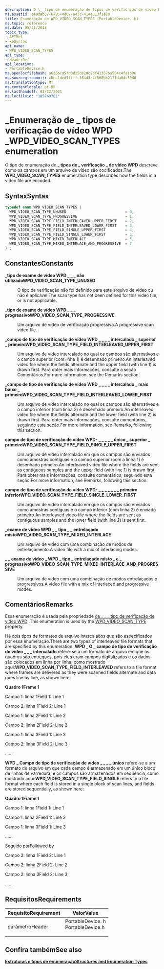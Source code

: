 ```yaml
---
description: O \_ tipo de enumeração de tipos de verificação de vídeo WPD \_ \_ descreve como os campos em um arquivo de vídeo são codificados.
ms.assetid: ea0dab57-6783-4d02-a43c-414e313f1e80
title: Enumeração de WPD_VIDEO_SCAN_TYPES (PortableDevice. h)
ms.topic: reference
ms.date: 05/31/2018
topic_type:
- APIRef
- kbSyntax
api_name:
- WPD_VIDEO_SCAN_TYPES
api_type:
- HeaderDef
api_location:
- PortableDevice.h
ms.openlocfilehash: a636bc95fd3d25de20c2df413576a504c4fa1b96
ms.sourcegitcommit: c8ec1ded1ffffc364d3c4f560bb2171da0dc5040
ms.translationtype: MT
ms.contentlocale: pt-BR
ms.lasthandoff: 03/22/2021
ms.locfileid: "105749701"
---
```

# <a name="wpd_video_scan_types-enumeration"></a><span data-ttu-id="4fab1-103">\_Enumeração de \_ tipos de verificação de vídeo WPD \_</span><span class="sxs-lookup"><span data-stu-id="4fab1-103">WPD\_VIDEO\_SCAN\_TYPES enumeration</span></span>

<span data-ttu-id="4fab1-104">O tipo de enumeração de **\_ tipos de \_ verificação \_ de vídeo WPD** descreve como os campos em um arquivo de vídeo são codificados.</span><span class="sxs-lookup"><span data-stu-id="4fab1-104">The **WPD\_VIDEO\_SCAN\_TYPES** enumeration type describes how the fields in a video file are encoded.</span></span>

## <a name="syntax"></a><span data-ttu-id="4fab1-105">Syntax</span><span class="sxs-lookup"><span data-stu-id="4fab1-105">Syntax</span></span>


```C++
typedef enum WPD_VIDEO_SCAN_TYPES { 
  WPD_VIDEO_SCAN_TYPE_UNUSED                           = 0,
  WPD_VIDEO_SCAN_TYPE_PROGRESSIVE                      = 1,
  WPD_VIDEO_SCAN_TYPE_FIELD_INTERLEAVED_UPPER_FIRST    = 2,
  WPD_VIDEO_SCAN_TYPE_FIELD_INTERLEAVED_LOWER_FIRST    = 3,
  WPD_VIDEO_SCAN_TYPE_FIELD_SINGLE_UPPER_FIRST         = 4,
  WPD_VIDEO_SCAN_TYPE_FIELD_SINGLE_LOWER_FIRST         = 5,
  WPD_VIDEO_SCAN_TYPE_MIXED_INTERLACE                  = 6,
  WPD_VIDEO_SCAN_TYPE_MIXED_INTERLACE_AND_PROGRESSIVE  = 7
} ;
```



## <a name="constants"></a><span data-ttu-id="4fab1-106">Constantes</span><span class="sxs-lookup"><span data-stu-id="4fab1-106">Constants</span></span>

<dl> <dt>

<span data-ttu-id="4fab1-107"><span id="WPD_VIDEO_SCAN_TYPE_UNUSED"></span><span id="wpd_video_scan_type_unused"></span>**\_tipo de exame de vídeo WPD \_ \_ \_ não utilizado**</span><span class="sxs-lookup"><span data-stu-id="4fab1-107"><span id="WPD_VIDEO_SCAN_TYPE_UNUSED"></span><span id="wpd_video_scan_type_unused"></span>**WPD\_VIDEO\_SCAN\_TYPE\_UNUSED**</span></span>
</dt> <dd>

<span data-ttu-id="4fab1-108">O tipo de verificação não foi definido para este arquivo de vídeo ou não é aplicável.</span><span class="sxs-lookup"><span data-stu-id="4fab1-108">The scan type has not been defined for this video file, or is not applicable.</span></span>

</dd> <dt>

<span data-ttu-id="4fab1-109"><span id="WPD_VIDEO_SCAN_TYPE_PROGRESSIVE"></span><span id="wpd_video_scan_type_progressive"></span>**\_tipo de exame de vídeo WPD \_ \_ \_ progressivo**</span><span class="sxs-lookup"><span data-stu-id="4fab1-109"><span id="WPD_VIDEO_SCAN_TYPE_PROGRESSIVE"></span><span id="wpd_video_scan_type_progressive"></span>**WPD\_VIDEO\_SCAN\_TYPE\_PROGRESSIVE**</span></span>
</dt> <dd>

<span data-ttu-id="4fab1-110">Um arquivo de vídeo de verificação progressiva.</span><span class="sxs-lookup"><span data-stu-id="4fab1-110">A progressive scan video file.</span></span>

</dd> <dt>

<span data-ttu-id="4fab1-111"><span id="WPD_VIDEO_SCAN_TYPE_FIELD_INTERLEAVED_UPPER_FIRST"></span><span id="wpd_video_scan_type_field_interleaved_upper_first"></span>**\_campo de tipo de verificação de vídeo WPD \_ \_ \_ \_ intercalado \_ superior \_ primeiro**</span><span class="sxs-lookup"><span data-stu-id="4fab1-111"><span id="WPD_VIDEO_SCAN_TYPE_FIELD_INTERLEAVED_UPPER_FIRST"></span><span id="wpd_video_scan_type_field_interleaved_upper_first"></span>**WPD\_VIDEO\_SCAN\_TYPE\_FIELD\_INTERLEAVED\_UPPER\_FIRST**</span></span>
</dt> <dd>

<span data-ttu-id="4fab1-112">Um arquivo de vídeo intercalado no qual os campos são alternativos e o campo superior (com linha 1) é desenhado primeiro.</span><span class="sxs-lookup"><span data-stu-id="4fab1-112">An interleaved video file where the fields alternate and the upper field (with line 1) is drawn first.</span></span> <span data-ttu-id="4fab1-113">Para obter mais informações, consulte a seção Comentários.</span><span class="sxs-lookup"><span data-stu-id="4fab1-113">For more information, see the Remarks section.</span></span>

</dd> <dt>

<span data-ttu-id="4fab1-114"><span id="WPD_VIDEO_SCAN_TYPE_FIELD_INTERLEAVED_LOWER_FIRST"></span><span id="wpd_video_scan_type_field_interleaved_lower_first"></span>**\_campo de tipo de verificação de vídeo WPD \_ \_ \_ \_ intercalado \_ mais baixo \_ primeiro**</span><span class="sxs-lookup"><span data-stu-id="4fab1-114"><span id="WPD_VIDEO_SCAN_TYPE_FIELD_INTERLEAVED_LOWER_FIRST"></span><span id="wpd_video_scan_type_field_interleaved_lower_first"></span>**WPD\_VIDEO\_SCAN\_TYPE\_FIELD\_INTERLEAVED\_LOWER\_FIRST**</span></span>
</dt> <dd>

<span data-ttu-id="4fab1-115">Um arquivo de vídeo intercalado no qual os campos são alternativos e o campo inferior (com linha 2) é desenhado primeiro.</span><span class="sxs-lookup"><span data-stu-id="4fab1-115">An interleaved video file where the fields alternate and the lower field (with line 2) is drawn first.</span></span> <span data-ttu-id="4fab1-116">Para obter mais informações, consulte comentários, seguindo esta seção.</span><span class="sxs-lookup"><span data-stu-id="4fab1-116">For more information, see Remarks, following this section.</span></span>

</dd> <dt>

<span data-ttu-id="4fab1-117"><span id="WPD_VIDEO_SCAN_TYPE_FIELD_SINGLE_UPPER_FIRST"></span><span id="wpd_video_scan_type_field_single_upper_first"></span>**campo de tipo de verificação de vídeo WPD- \_ \_ \_ \_ \_ único \_ superior \_ primeiro**</span><span class="sxs-lookup"><span data-stu-id="4fab1-117"><span id="WPD_VIDEO_SCAN_TYPE_FIELD_SINGLE_UPPER_FIRST"></span><span id="wpd_video_scan_type_field_single_upper_first"></span>**WPD\_VIDEO\_SCAN\_TYPE\_FIELD\_SINGLE\_UPPER\_FIRST**</span></span>
</dt> <dd>

<span data-ttu-id="4fab1-118">Um arquivo de vídeo intercalado em que os campos são enviados como amostras contíguas e o campo superior (com a linha 1) é desenhado primeiro.</span><span class="sxs-lookup"><span data-stu-id="4fab1-118">An interleaved video file where the fields are sent as contiguous samples and the upper field (with line 1) is drawn first.</span></span> <span data-ttu-id="4fab1-119">Para obter mais informações, consulte comentários, seguindo esta seção.</span><span class="sxs-lookup"><span data-stu-id="4fab1-119">For more information, see Remarks, following this section.</span></span>

</dd> <dt>

<span data-ttu-id="4fab1-120"><span id="WPD_VIDEO_SCAN_TYPE_FIELD_SINGLE_LOWER_FIRST"></span><span id="wpd_video_scan_type_field_single_lower_first"></span>**campo de tipo de verificação de vídeo WPD- \_ \_ \_ \_ \_ \_ \_ primeiro inferior**</span><span class="sxs-lookup"><span data-stu-id="4fab1-120"><span id="WPD_VIDEO_SCAN_TYPE_FIELD_SINGLE_LOWER_FIRST"></span><span id="wpd_video_scan_type_field_single_lower_first"></span>**WPD\_VIDEO\_SCAN\_TYPE\_FIELD\_SINGLE\_LOWER\_FIRST**</span></span>
</dt> <dd>

<span data-ttu-id="4fab1-121">Um arquivo de vídeo intercalado em que os campos são enviados como amostras contíguas e o campo inferior (com linha 2) é enviado primeiro.</span><span class="sxs-lookup"><span data-stu-id="4fab1-121">An interleaved video file where the fields are sent as contiguous samples and the lower field (with line 2) is sent first.</span></span>

</dd> <dt>

<span data-ttu-id="4fab1-122"><span id="WPD_VIDEO_SCAN_TYPE_MIXED_INTERLACE"></span><span id="wpd_video_scan_type_mixed_interlace"></span>**\_exame de vídeo WPD \_ \_ tipo \_ \_ entrelaçado misto**</span><span class="sxs-lookup"><span data-stu-id="4fab1-122"><span id="WPD_VIDEO_SCAN_TYPE_MIXED_INTERLACE"></span><span id="wpd_video_scan_type_mixed_interlace"></span>**WPD\_VIDEO\_SCAN\_TYPE\_MIXED\_INTERLACE**</span></span>
</dt> <dd>

<span data-ttu-id="4fab1-123">Um arquivo de vídeo com uma combinação de modos de entrelaçamento.</span><span class="sxs-lookup"><span data-stu-id="4fab1-123">A video file with a mix of interlacing modes.</span></span>

</dd> <dt>

<span data-ttu-id="4fab1-124"><span id="WPD_VIDEO_SCAN_TYPE_MIXED_INTERLACE_AND_PROGRESSIVE"></span><span id="wpd_video_scan_type_mixed_interlace_and_progressive"></span>**\_ \_ exame de vídeo \_ WPD \_ tipo \_ entrelaçado misto \_ e \_ progressivo**</span><span class="sxs-lookup"><span data-stu-id="4fab1-124"><span id="WPD_VIDEO_SCAN_TYPE_MIXED_INTERLACE_AND_PROGRESSIVE"></span><span id="wpd_video_scan_type_mixed_interlace_and_progressive"></span>**WPD\_VIDEO\_SCAN\_TYPE\_MIXED\_INTERLACE\_AND\_PROGRESSIVE**</span></span>
</dt> <dd>

<span data-ttu-id="4fab1-125">Um arquivo de vídeo com uma combinação de modos entrelaçados e progressivos.</span><span class="sxs-lookup"><span data-stu-id="4fab1-125">A video file with a mix of interlaced and progressive modes.</span></span>

</dd> </dl>

## <a name="remarks"></a><span data-ttu-id="4fab1-126">Comentários</span><span class="sxs-lookup"><span data-stu-id="4fab1-126">Remarks</span></span>

<span data-ttu-id="4fab1-127">Essa enumeração é usada pela propriedade [de \_ \_ \_ tipo de verificação de vídeo WPD](properties-and-attributes.md) .</span><span class="sxs-lookup"><span data-stu-id="4fab1-127">This enumeration is used by the [WPD\_VIDEO\_SCAN\_TYPE](properties-and-attributes.md) property.</span></span>

<span data-ttu-id="4fab1-128">Há dois tipos de formatos de arquivo intercalados que são especificados por essa enumeração.</span><span class="sxs-lookup"><span data-stu-id="4fab1-128">There are two types of interleaved file formats that are specified by this enumeration.</span></span> <span data-ttu-id="4fab1-129">**WPD \_ O \_ campo de tipo de verificação de vídeo \_ \_ \_ intercalado** refere-se a um formato de arquivo em que os quadros são entregues, pois eles eram campos digitalizados e os dados são colocados em linha por linha, como mostrado aqui:</span><span class="sxs-lookup"><span data-stu-id="4fab1-129">**WPD\_VIDEO\_SCAN\_TYPE\_FIELD\_INTERLEAVED** refers to a file format where frames are delivered as they were scanned fields alternate and data goes line by line, as shown here:</span></span>

<span data-ttu-id="4fab1-130">**Quadro 1**</span><span class="sxs-lookup"><span data-stu-id="4fab1-130">**Frame 1**</span></span>

<span data-ttu-id="4fab1-131">Campo 1: linha 1</span><span class="sxs-lookup"><span data-stu-id="4fab1-131">Field 1: Line 1</span></span>

<span data-ttu-id="4fab1-132">Campo 2: linha 1</span><span class="sxs-lookup"><span data-stu-id="4fab1-132">Field 2: Line 1</span></span>

<span data-ttu-id="4fab1-133">Campo 1: linha 2</span><span class="sxs-lookup"><span data-stu-id="4fab1-133">Field 1: Line 2</span></span>

<span data-ttu-id="4fab1-134">Campo 2: linha 2</span><span class="sxs-lookup"><span data-stu-id="4fab1-134">Field 2: Line 2</span></span>

<span data-ttu-id="4fab1-135">Campo 1: linha 3</span><span class="sxs-lookup"><span data-stu-id="4fab1-135">Field 1: Line 3</span></span>

<span data-ttu-id="4fab1-136">Campo 2: linha 3</span><span class="sxs-lookup"><span data-stu-id="4fab1-136">Field 2: Line 3</span></span>

<span data-ttu-id="4fab1-137">...</span><span class="sxs-lookup"><span data-stu-id="4fab1-137">...</span></span>

<span data-ttu-id="4fab1-138">**WPD \_ Campo de tipo de verificação de vídeo \_ \_ \_ \_ único** refere-se a um formato de arquivo em que cada campo é armazenado em um único bloco de linhas de varredura, e os campos são armazenados em sequência, como mostrado aqui:</span><span class="sxs-lookup"><span data-stu-id="4fab1-138">**WPD\_VIDEO\_SCAN\_TYPE\_FIELD\_SINGLE** refers to a file format where each field is stored in a single block of scan lines, and fields are stored sequentially, as shown here:</span></span>

<span data-ttu-id="4fab1-139">**Quadro 1**</span><span class="sxs-lookup"><span data-stu-id="4fab1-139">**Frame 1**</span></span>

<span data-ttu-id="4fab1-140">Campo 1: linha 1</span><span class="sxs-lookup"><span data-stu-id="4fab1-140">Field 1: Line 1</span></span>

<span data-ttu-id="4fab1-141">Campo 1: linha 2</span><span class="sxs-lookup"><span data-stu-id="4fab1-141">Field 1: Line 2</span></span>

<span data-ttu-id="4fab1-142">Campo 1: linha 3</span><span class="sxs-lookup"><span data-stu-id="4fab1-142">Field 1: Line 3</span></span>

<span data-ttu-id="4fab1-143">...</span><span class="sxs-lookup"><span data-stu-id="4fab1-143">...</span></span>

<span data-ttu-id="4fab1-144">Seguido por</span><span class="sxs-lookup"><span data-stu-id="4fab1-144">Followed by</span></span>

<span data-ttu-id="4fab1-145">Campo 2: linha 1</span><span class="sxs-lookup"><span data-stu-id="4fab1-145">Field 2: Line 1</span></span>

<span data-ttu-id="4fab1-146">Campo 2: linha 2</span><span class="sxs-lookup"><span data-stu-id="4fab1-146">Field 2: Line 2</span></span>

<span data-ttu-id="4fab1-147">Campo 2: linha 3</span><span class="sxs-lookup"><span data-stu-id="4fab1-147">Field 2: Line 3</span></span>

<span data-ttu-id="4fab1-148">...</span><span class="sxs-lookup"><span data-stu-id="4fab1-148">...</span></span>

## <a name="requirements"></a><span data-ttu-id="4fab1-149">Requisitos</span><span class="sxs-lookup"><span data-stu-id="4fab1-149">Requirements</span></span>



| <span data-ttu-id="4fab1-150">Requisito</span><span class="sxs-lookup"><span data-stu-id="4fab1-150">Requirement</span></span> | <span data-ttu-id="4fab1-151">Valor</span><span class="sxs-lookup"><span data-stu-id="4fab1-151">Value</span></span> |
|-------------------|---------------------------------------------------------------------------------------------|
| <span data-ttu-id="4fab1-152">parâmetro</span><span class="sxs-lookup"><span data-stu-id="4fab1-152">Header</span></span><br/> | <dl> <span data-ttu-id="4fab1-153"><dt>PortableDevice. h</dt></span><span class="sxs-lookup"><span data-stu-id="4fab1-153"><dt>PortableDevice.h</dt></span></span> </dl> |



## <a name="see-also"></a><span data-ttu-id="4fab1-154">Confira também</span><span class="sxs-lookup"><span data-stu-id="4fab1-154">See also</span></span>

<dl> <dt>

[<span data-ttu-id="4fab1-155">**Estruturas e tipos de enumeração**</span><span class="sxs-lookup"><span data-stu-id="4fab1-155">**Structures and Enumeration Types**</span></span>](structures-and-enumeration-types.md)
</dt> </dl>

 

 




